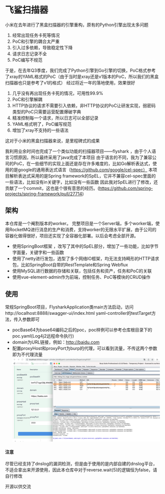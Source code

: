 # 飞鲨扫描器
小米在去年进行了黑盒扫描器的引擎重构，原有的Python引擎出现太多问题
1. 经常出现任务卡死等情况
2. PoC和引擎的耦合太严重
3. 引入过多依赖，导致稳定性下降
4. 请求日志记录不全
5. PoC编写不规范

于是，在去年Q3季度，我们完成了Python引擎到Go引擎的切换，PoC格式参考了xray的YAML格式的PoC（由于当时是xray还是v1版本的PoC，所以我们的黑盒扫描器也只是参考了v1的格式）
经过将近一年的落地使用，效果很好
1. 几乎没有再出现任务卡死的情况，可用性99.9%
2. PoC和引擎解耦
3. HTTP协议的请求不需要引入依赖，非HTTP协议的PoC让研发实现，弱密码类型的PoC只需要运营配置爆破字典
4. 精准控制每一个请求，所以日志可以全部记录
5. YAML格式明了，PoC编写规范
6. 增加了xray不支持的一些语法

这对于小米的黑盒扫描器来说，是里程碑式的成果


我利用业余时间也完成了一个类似功能的扫描器项目——flyshark ，由于个人语言习惯原因，所以最终采用了java完成了本项目
由于语言的不同，我为了兼容公司的PoC，在一些细节的实现上面还是存在许多难度的，比如Go解析表达式，使用的是google的通用表达式语言（https://github.com/google/cel-spec）
本项目解析表达式采用的是Spring framework的SpEL，它并不兼容cel-spec里面的一些语法，比如没有in关键字，比如没有一些函数
因此我对SpEL进行了修改，还贡献了一个commit，这也是个很有意思的经历。(https://github.com/spring-projects/spring-framework/pull/27714)
## 架构
本仓库是一个阉割版本的worker。 完整项目是一个Server端，多个worker端，使用RocketMQ进行消息的生产和消费，支持worker的无限水平扩展，由于公司的容器化做得很好，项目还实现了全容器化部署。以后会考虑全部开源。
- 使用SpringBoot框架 ，改写了其中的SpEL部分，增加了一些功能，比如字节字面量，关键字和一些函数
- 使用了netty进行发包，选型了多个网络IO框架，均无法支持畸形的HTTP请求包，比如SpringBoot自带的RestTemplate和Spring Webflux
- 使用MySQL进行数据的存储和关联，包括任务和资产，任务和PoC的关联
- 使用vue-element-admin作为前端，控制任务、PoC等模块的CRUD操作
## 使用
常规SpringBoot项目，FlysharkApplication类main方法启动，访问
http://localhost:8888/swagger-ui/index.html
yaml-controller的testTarget方法，传入参数即可
- pocBase64为base64编码之后的poc，poc样例可以参考仓库根目录下的poc.yaml(Log4j2远程命令执行)
- domain为URL链接，例如：http://baidu.com
- 配置proxyHost和proxyPort为burp的代理，可以看到流量，不传这两个参数即为不代理流量
![图片](image.png)
#### 注意
尽管已经支持了dnslog的漏洞检测，但是由于使用的是内部自建的dnslog平台，不适合拿出来开源使用，因此本仓库中对于reverse.wait(5)的逻辑恒为false，请自行修改

开源以供交流
